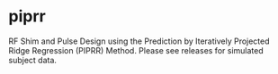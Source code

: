 # piprr
RF Shim and Pulse Design using the Prediction by Iteratively Projected Ridge Regression (PIPRR) Method. Please see releases for simulated subject data. 
